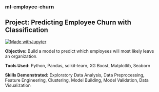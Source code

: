 ### ml-employee-churn
## Project: Predicting Employee Churn with Classification

[![Made withJupyter](https://img.shields.io/badge/Made%20with-Jupyter-orange?style=for-the-badge&logo=Jupyter)](https://jupyter.org/try)

**Objective:** Build a model to predict which employees will most likely leave an organization.

**Tools Used:** Python, Pandas, scikit-learn, XG Boost, Matplotlib, Seaborn

**Skills Demonstrated:** Exploratory Data Analysis, Data Preprocessing, Feature Engineering, Clustering, Model Building, Model Validation, Data Visualization
